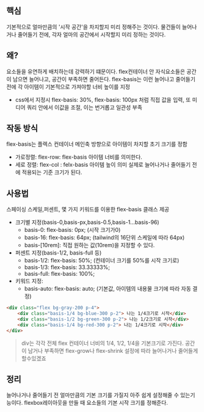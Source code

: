 ## 핵심
기본적으로 얼마만큼의 '시작 공간'을 차지할지 미리 정해주는 것이다.
물건들이 늘어나거나 줄어들기 전에, 각자 얼마의 공간에서 시작할지 미리 정하는 것이다.

## 왜?
요소들을 유연하게 배치하는데 강력하기 떄문이다. flex컨테이너 안 자식요소들은 공간이 남으면 늘어나고, 공간이 부족하면 줄어든다.
flex-basis는 이런 늘어나고 줄어들기 전에 각 아이템이 기본적으로 가져야할 너비 높이를 지정
- css에서 지정시 flex-basis: 30%, flex-basis: 100px 처럼 직접 값을 입력, 또 미디어 쿼리 안에서 이값을 조절, 이는 번거롭고 일관성 부족

## 작동 방식
flex-basis는 플렉스 컨테이너 메인축 방향으로 아이템이 차지할 초기 크기를 정함
- 가로정렬:  flex-row: flex-basis 아이템 너비를 의미한다.
- 세로 정렬: flex-col : felx-basis 아이템 높이 의미
실제로 늘어나거나 줄어들기 전에 적용되는 기준 크기가 된다.

## 사용법
스페이싱 스케일,퍼센트, 몇 가지 키워드를 이용한 flex-basis 클래스 제공
- 크기별 지정(basis-0,basis-px,basis-0.5,basis-1...basis-96)
	- basis-0: flex-basis: 0px; (시작 크기가0)
	- basis-16: flex-basis: 64px; (tailwind의 16단위 스케일에 따라 64px)
	- basis-\[10rem]: 직접 원하는 값(10rem)을 지정할 수 있다.
- 퍼센트 지정(basis-1/2, basis-full 등)
	- basis-1/2: flex-basis: 50%; (컨테이너 크기를 50%를 시작 크기로)
	- basis-1/3: flex-basis: 33.33333%;
	- basis-full: flex-basis: 100%;
- 키워드 지정:
	- basis-auto: flex-basis: auto; (기본값, 아이템의 내용물 크기에 따라 자동 결정)
```HTML
<div class="flex bg-gray-200 p-4">
	<div class="basis-1/4 bg-blue-300 p-2"> 나는 1/4크기로 시작</div>
	<div class="basis-1/2 bg-green-300 p-2"> 나는 1/2크기로 시작</div>
	<div class="basis-1/4 bg-red-300 p-2"> 나는 1/4크기로 시작</div>
</div>
```
> div는 각각 전체 flex 컨테이너 너비의 1/4, 1/2, 1/4을 기본크기로 가진다. 공간이 남거나 부족하면 flex-grow나 flex-shrink 설정에 따라 늘어나거나 줄어들게할수있겠죠

## 정리
늘어나거나 줄어들기 전 얼마만큼의 기본 크기를 가질지 아주 쉽게 설정해줄 수 있는기능이다. flexbox레이아웃을 만들 때 요소들의 기본 시작 크기를 정해준다.